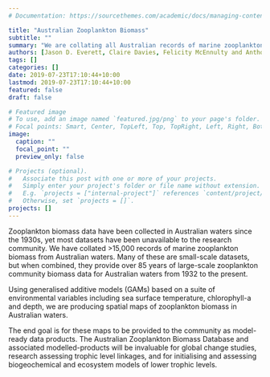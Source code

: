 ```yaml
---
# Documentation: https://sourcethemes.com/academic/docs/managing-content/

title: "Australian Zooplankton Biomass"
subtitle: ""
summary: "We are collating all Australian records of marine zooplankton biomass in order to produce national model-ready products."
authors: [Jason D. Everett, Claire Davies, Felicity McEnnulty and Anthony J. Richardson]
tags: []
categories: []
date: 2019-07-23T17:10:44+10:00
lastmod: 2019-07-23T17:10:44+10:00
featured: false
draft: false

# Featured image
# To use, add an image named `featured.jpg/png` to your page's folder.
# Focal points: Smart, Center, TopLeft, Top, TopRight, Left, Right, BottomLeft, Bottom, BottomRight.
image:
  caption: ""
  focal_point: ""
  preview_only: false

# Projects (optional).
#   Associate this post with one or more of your projects.
#   Simply enter your project's folder or file name without extension.
#   E.g. `projects = ["internal-project"]` references `content/project/deep-learning/index.md`.
#   Otherwise, set `projects = []`.
projects: []
---
```


Zooplankton biomass data have been collected in Australian waters since the 1930s, yet most datasets have been unavailable to the research community. We have collated >15,000 records of marine zooplankton biomass from Australian waters. Many of these are small-scale datasets, but when combined, they provide over 85 years of large-scale zooplankton community biomass data for Australian waters from 1932 to the present. 

Using generalised additive models (GAMs) based on a suite of environmental variables including sea surface temperature, chlorophyll-a and depth, we are producing spatial maps of zooplankton biomass in Australian waters.

The end goal is for these maps to be provided to the community as model-ready data products. The Australian Zooplankton Biomass Database and associated modelled-products will be invaluable for global change studies, research assessing trophic level linkages, and for initialising and assessing biogeochemical and ecosystem models of lower trophic levels.